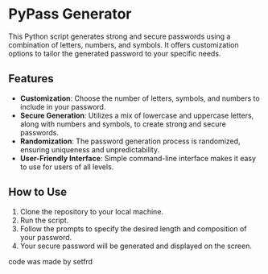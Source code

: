 # PyPass Generator

This Python script generates strong and secure passwords using a combination of letters, numbers, and symbols. It offers customization options to tailor the generated password to your specific needs.

## Features

- **Customization**: Choose the number of letters, symbols, and numbers to include in your password.
- **Secure Generation**: Utilizes a mix of lowercase and uppercase letters, along with numbers and symbols, to create strong and secure passwords.
- **Randomization**: The password generation process is randomized, ensuring uniqueness and unpredictability.
- **User-Friendly Interface**: Simple command-line interface makes it easy to use for users of all levels.

## How to Use

1. Clone the repository to your local machine.
2. Run the script.
3. Follow the prompts to specify the desired length and composition of your password.
4. Your secure password will be generated and displayed on the screen.

code was made by setfrd
